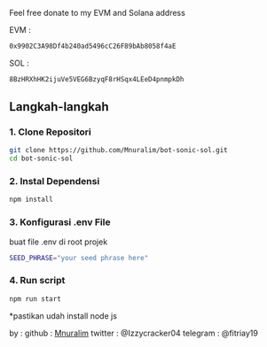 Feel free donate to my EVM and Solana address

EVM :

```bash
0x9902C3A98Df4b240ad5496cC26F89bAb8058f4aE
```

SOL :

```bash
8BzHRXhHK2ijuVe5VEG6BzyqF8rHSqx4LEeD4pnmpkDh
```

## Langkah-langkah

### 1. Clone Repositori

```bash
git clone https://github.com/Mnuralim/bot-sonic-sol.git
cd bot-sonic-sol
```

### 2. Instal Dependensi

```bash
npm install
```

### 3. Konfigurasi .env File

buat file .env di root projek

```bash
SEED_PHRASE="your seed phrase here"
```

### 4. Run script

```bash
npm run start
```

\*pastikan udah install node js

by :
github : [Mnuralim](https://github.com/Mnuralim)
twitter : @Izzycracker04
telegram : @fitriay19
